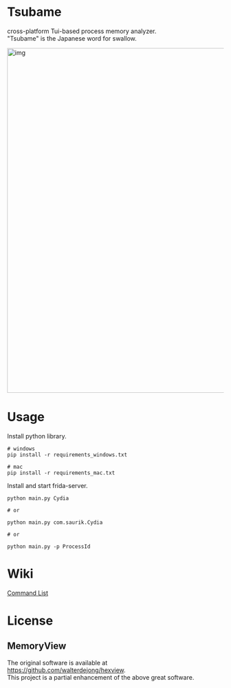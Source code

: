 # Tsubame

cross-platform Tui-based process memory analyzer.  
"Tsubame" is the Japanese word for swallow.

<img width="800" alt="img" src="https://github.com/DoranekoSystems/Tsubame/assets/96031346/96f136b9-fe62-43be-828b-62c501aa597f">

# Usage

Install python library.

```
# windows
pip install -r requirements_windows.txt

# mac
pip install -r requirements_mac.txt
```

Install and start frida-server.

```
python main.py Cydia

# or

python main.py com.saurik.Cydia

# or

python main.py -p ProcessId
```

# Wiki

[Command List](https://github.com/DoranekoSystems/Tsubame/wiki/Command-List)

# License

## MemoryView

The original software is available at  
https://github.com/walterdejong/hexview.  
This project is a partial enhancement of the above great software.
